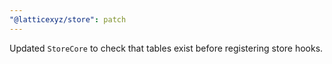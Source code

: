 ```yaml
---
"@latticexyz/store": patch
---
```


Updated `StoreCore` to check that tables exist before registering store hooks.
